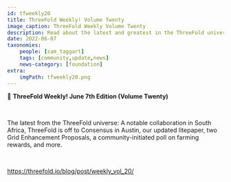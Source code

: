 ```yaml
---
id: tfweekly20
title: ThreeFold Weekly! Volume Twenty
image_caption: ThreeFold Weekly Volume Twenty
description: Read about the latest and greatest in the ThreeFold universe!
date: 2022-06-07
taxonomies:
    people: [sam_taggart]
    tags: [community,update,news]
    news-category: [foundation]
extra:
    imgPath: tfweekly20.png
---
```


📰 **ThreeFold Weekly! June 7th Edition (Volume Twenty)**

<br/>

The latest from the ThreeFold universe: A notable collaboration in South Africa, ThreeFold is off to Consensus in Austin, our updated litepaper, two Grid Enhancement Proposals, a community-initiated poll on farming rewards, and more.

<br/>

https://threefold.io/blog/post/weekly_vol_20/